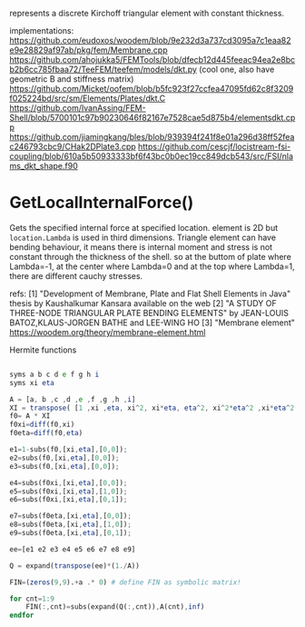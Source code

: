 ﻿represents a discrete Kirchoff triangular element with constant thickness.

implementations:
https://github.com/eudoxos/woodem/blob/9e232d3a737cd3095a7c1eaa82e9e28829af97ab/pkg/fem/Membrane.cpp
https://github.com/ahojukka5/FEMTools/blob/dfecb12d445feeac94ea2e8bcb2b6cc785fbaa72/TeeFEM/teefem/models/dkt.py (cool one, also have geometric B and stiffness matrix)
https://github.com/Micket/oofem/blob/b5fc923f27ccfea47095fd62c8f3209f025224bd/src/sm/Elements/Plates/dkt.C
https://github.com/IvanAssing/FEM-Shell/blob/5700101c97b90230646f82167e7528cae5d875b4/elementsdkt.cpp
https://github.com/jiamingkang/bles/blob/939394f241f8e01a296d38ff52feac246793cbc9/CHak2DPlate3.cpp
https://github.com/cescjf/locistream-fsi-coupling/blob/610a5b50933333bf6f43bc0b0ec19cc849dcb543/src/FSI/nlams_dkt_shape.f90


# GetLocalInternalForce()


Gets the specified internal force at specified location. element is 2D but `location.Lambda` is used in third dimensions.
Triangle element can have bending behaviour, it means there is internal moment and stress is not constant through the thickness of the shell. so at the buttom of plate where Lambda=-1, at the center where Lambda=0 and at the top where Lambda=1, there are different cauchy stresses.


refs:
    [1] "Development of Membrane, Plate and Flat Shell Elements in Java" thesis by Kaushalkumar Kansara available on the web
    [2] "A STUDY OF THREE-NODE TRIANGULAR PLATE BENDING ELEMENTS" by JEAN-LOUIS BATOZ,KLAUS-JORGEN BATHE and LEE-WING HO
    [3] "Membrane element" https://woodem.org/theory/membrane-element.html



Hermite functions


``` Octave

syms a b c d e f g h i
syms xi eta

A = [a, b ,c ,d ,e ,f ,g ,h ,i]
XI = transpose( [1 ,xi ,eta, xi^2, xi*eta, eta^2, xi^2*eta^2 ,xi*eta^2 ,xi^2*eta])
f0= A * XI
f0xi=diff(f0,xi)
f0eta=diff(f0,eta)

e1=1-subs(f0,[xi,eta],[0,0]);
e2=subs(f0,[xi,eta],[0,0]);
e3=subs(f0,[xi,eta],[0,0]);

e4=subs(f0xi,[xi,eta],[0,0]);
e5=subs(f0xi,[xi,eta],[1,0]);
e6=subs(f0xi,[xi,eta],[0,1]);

e7=subs(f0eta,[xi,eta],[0,0]);
e8=subs(f0eta,[xi,eta],[1,0]);
e9=subs(f0eta,[xi,eta],[0,1]);

ee=[e1 e2 e3 e4 e5 e6 e7 e8 e9]

Q = expand(transpose(ee)*(1./A))

FIN=(zeros(9,9).+a .* 0) # define FIN as symbolic matrix!

for cnt=1:9
	FIN(:,cnt)=subs(expand(Q(:,cnt)),A(cnt),inf)
endfor